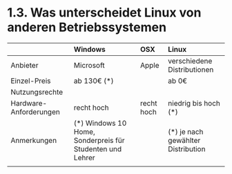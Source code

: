 # 1.3. Was unterscheidet Linux von anderen Betriebssystemen

|  | Windows | OSX | Linux |
| :--- | :--- | :--- | :--- |
| Anbieter | Microsoft | Apple | verschiedene Distributionen |
| Einzel-Preis | ab 130€ \(\*\) |  | ab 0€ |
| Nutzungsrechte |  |  |  |
| Hardware-Anforderungen | recht hoch | recht hoch | niedrig bis hoch \(\*\) |
| Anmerkungen | \(\*\) Windows 10 Home, Sonderpreis für Studenten und Lehrer |  | \(\*\) je nach gewählter Distribution |
|  |  |  |  |



